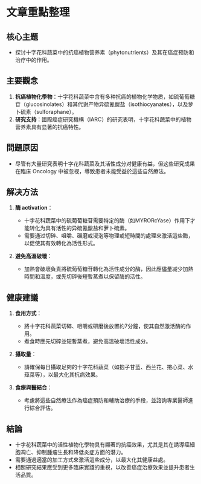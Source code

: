 # 文章重點整理

## 核心主題  
- 探讨十字花科蔬菜中的抗癌植物营养素（phytonutrients）及其在癌症预防和治疗中的作用。

## 主要觀念  
1. **抗癌植物化學物**：十字花科蔬菜中含有多种抗癌的植物化学物质，如硫葡萄糖苷（glucosinolates）和其代谢产物异硫氰酸盐（isothiocyanates），以及萝卜硫素（sulforaphane）。  
2. **研究支持**：國際癌症研究機構（IARC）的研究表明，十字花科蔬菜中的植物营养素具有显著的抗癌特性。  

## 問題原因  
- 尽管有大量研究表明十字花科蔬菜及其活性成分对健康有益，但这些研究成果在臨床 Oncology 中被忽视，導致患者未能受益於這些自然療法。  

## 解决方法  
1. **酶 activation**：  
   - 十字花科蔬菜中的硫葡萄糖苷需要特定的酶（如MYRORcYase）作用下才能转化为具有活性的异硫氰酸盐和萝卜硫素。  
   - 需要通过切碎、咀嚼、碾磨或浸泡等物理或短時間的處理來激活這些酶，以促使其有效轉化為活性形式。  

2. **避免高溫破壞**：  
   - 加熱會破壞負責將硫葡萄糖苷轉化為活性成分的酶，因此應儘量减少加熱時間和溫度，或先切碎後短暫蒸煮以保留酶的活性。  

## 健康建議  
1. **食用方式**：  
   - 將十字花科蔬菜切碎、咀嚼或研磨後放置約7分鐘，使其自然激活酶的作用。  
   - 煮食時應先切碎並短暫蒸煮，避免高溫破壞活性成分。  

2. **攝取量**：  
   - 請確保每日攝取足夠的十字花科蔬菜（如抱子甘蓝、西兰花、捲心菜、水蔊菜等），以最大化其抗病效果。  

3. **食療與醫結合**：  
   - 考慮將這些自然療法作為癌症預防和輔助治療的手段，並諮詢專業醫師進行綜合評估。  

## 結論  
- 十字花科蔬菜中的活性植物化學物具有顯著的抗癌效果，尤其是其在誘導癌細胞凋亡、抑制腫瘤生長和降低炎症方面的潛力。  
- 需要通過適當的加工方式來激活這些成分，以最大化其健康益處。  
- 相關研究結果應受到更多臨床實踐的重視，以改善癌症治療效果並提升患者生活品質。